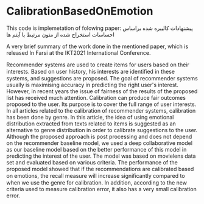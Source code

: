 # CalibrationBasedOnEmotion
This code is implemetation of folowing paper: پیشنهادات کالیبره شده براساس احساسات استخراج شده از متون مرتبط با آیتم ها

A very brief summary of the work done in the mentioned paper, which is released In Farsi at the IKT2021 International Conference.

Recommender systems are used to create items for users based on their interests. Based on user history, his interests are identiﬁed in
these systems, and suggestions are proposed. The goal of recommender systems usually is maximising accuracy in predicting
the right user's interest. However, in recent years the issue of fairness of the results of the proposed list has received much attention.
Calibration can produce fair outcomes proposed to the user. Its purpose is to cover the full range of user interests. In all articles
related to the calibration of recommender systems, calibration has been done by genre. In this article, the idea of using emotional
distribution extracted from texts related to items is suggested as an alternative to genre distribution in order to calibrate suggestions to
the user. Although the proposed approach is post processing and does not depend on the recommender baseline model, we used a
deep collaborative model as our baseline model based on the better performance of this model in predicting the interest of the user. The
model was based on movielens data set and evaluated based on various criteria. The performance of the proposed model showed that
if the recommendations are calibrated based on emotions, the recall measure will increase signiﬁcantly compared to when we use the
genre for calibration. In addition, according to the new criteria used to measure calibration error, it also has a very small calibration error.
